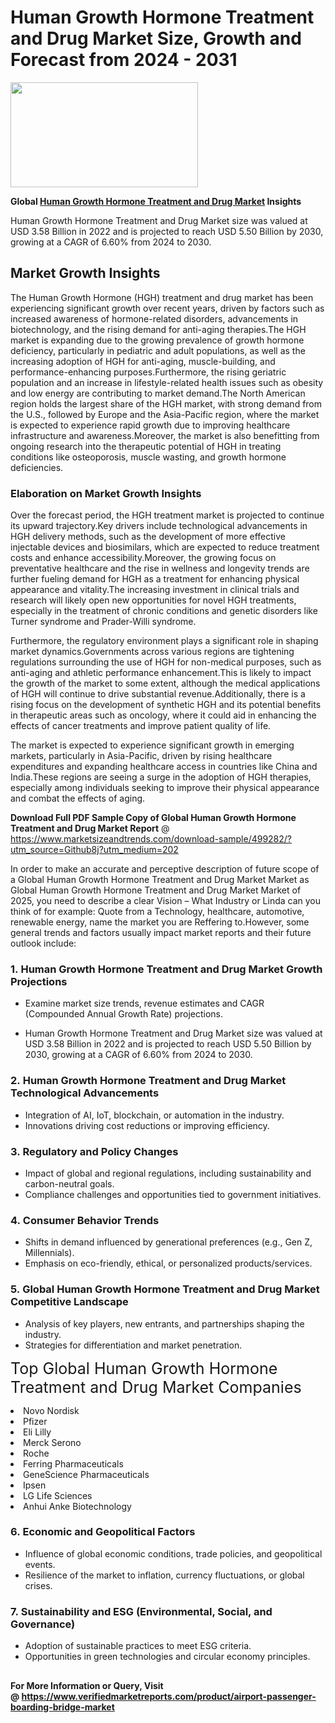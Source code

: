 <H1>Human Growth Hormone Treatment and Drug Market Size, Growth and Forecast from 2024 - 2031</H1><img class="aligncenter size-medium wp-image-584254" src="https://thirdeyenews.in/wp-content/uploads/2024/09/Global-Market-Research-300x168.jpeg" alt="" width="300" height="168" /><p><strong>Global&nbsp;<a href="https://www.marketsizeandtrends.com/download-sample/499282/?utm_source=Github8j?utm_medium=202">Human Growth Hormone Treatment and Drug Market</a> Insights</strong></p><p>Human Growth Hormone Treatment and Drug Market size was valued at USD 3.58 Billion in 2022 and is projected to reach USD 5.50 Billion by 2030, growing at a CAGR of 6.60% from 2024 to 2030.</p><p><h2>Market Growth Insights</h2> <p>The Human Growth Hormone (HGH) treatment and drug market has been experiencing significant growth over recent years, driven by factors such as increased awareness of hormone-related disorders, advancements in biotechnology, and the rising demand for anti-aging therapies.The HGH market is expanding due to the growing prevalence of growth hormone deficiency, particularly in pediatric and adult populations, as well as the increasing adoption of HGH for anti-aging, muscle-building, and performance-enhancing purposes.Furthermore, the rising geriatric population and an increase in lifestyle-related health issues such as obesity and low energy are contributing to market demand.The North American region holds the largest share of the HGH market, with strong demand from the U.S., followed by Europe and the Asia-Pacific region, where the market is expected to experience rapid growth due to improving healthcare infrastructure and awareness.Moreover, the market is also benefitting from ongoing research into the therapeutic potential of HGH in treating conditions like osteoporosis, muscle wasting, and growth hormone deficiencies.</p> <h3>Elaboration on Market Growth Insights</h3> <p>Over the forecast period, the HGH treatment market is projected to continue its upward trajectory.Key drivers include technological advancements in HGH delivery methods, such as the development of more effective injectable devices and biosimilars, which are expected to reduce treatment costs and enhance accessibility.Moreover, the growing focus on preventative healthcare and the rise in wellness and longevity trends are further fueling demand for HGH as a treatment for enhancing physical appearance and vitality.The increasing investment in clinical trials and research will likely open new opportunities for novel HGH treatments, especially in the treatment of chronic conditions and genetic disorders like Turner syndrome and Prader-Willi syndrome.</p> <p>Furthermore, the regulatory environment plays a significant role in shaping market dynamics.Governments across various regions are tightening regulations surrounding the use of HGH for non-medical purposes, such as anti-aging and athletic performance enhancement.This is likely to impact the growth of the market to some extent, although the medical applications of HGH will continue to drive substantial revenue.Additionally, there is a rising focus on the development of synthetic HGH and its potential benefits in therapeutic areas such as oncology, where it could aid in enhancing the effects of cancer treatments and improve patient quality of life.</p> <p>The market is expected to experience significant growth in emerging markets, particularly in Asia-Pacific, driven by rising healthcare expenditures and expanding healthcare access in countries like China and India.These regions are seeing a surge in the adoption of HGH therapies, especially among individuals seeking to improve their physical appearance and combat the effects of aging.</p> <p><span class=""><strong>Download Full PDF Sample Copy of Global Human Growth Hormone Treatment and Drug Market Report</strong> @ <a href="https://www.marketsizeandtrends.com/download-sample/499282/?utm_source=Github8j?utm_medium=202" target="_blank">https://www.marketsizeandtrends.com/download-sample/499282/?utm_source=Github8j?utm_medium=202</a></span></p><p>In order to make an accurate and perceptive description of future scope of a Global&nbsp;Human Growth Hormone Treatment and Drug Market Market as Global&nbsp;Human Growth Hormone Treatment and Drug Market Market of 2025, you need to describe a clear Vision &ndash; What Industry or Linda can you think of for example: Quote from a Technology, healthcare, automotive, renewable energy, name the market you are Reffering to.However, some general trends and factors usually impact market reports and their future outlook include:</p><h3>1.&nbsp;<strong>Human Growth Hormone Treatment and Drug Market Growth Projections</strong></h3><ul><li>Examine market size trends, revenue estimates and CAGR (Compounded Annual Growth Rate) projections.</li><li><p>Human Growth Hormone Treatment and Drug Market size was valued at USD 3.58 Billion in 2022 and is projected to reach USD 5.50 Billion by 2030, growing at a CAGR of 6.60% from 2024 to 2030.</p></li></ul><h3>2.&nbsp;<strong>Human Growth Hormone Treatment and Drug Market Technological Advancements</strong></h3><ul><li>Integration of AI, IoT, blockchain, or automation in the industry.</li><li>Innovations driving cost reductions or improving efficiency.</li></ul><h3>3.&nbsp;<strong>Regulatory and Policy Changes</strong></h3><ul><li>Impact of global and regional regulations, including sustainability and carbon-neutral goals.</li><li>Compliance challenges and opportunities tied to government initiatives.</li></ul><h3>4.&nbsp;<strong>Consumer Behavior Trends</strong></h3><ul><li>Shifts in demand influenced by generational preferences (e.g., Gen Z, Millennials).</li><li>Emphasis on eco-friendly, ethical, or personalized products/services.</li></ul><h3>5.&nbsp;<strong>Global Human Growth Hormone Treatment and Drug Market Competitive Landscape</strong></h3><ul><li>Analysis of key players, new entrants, and partnerships shaping the industry.</li><li>Strategies for differentiation and market penetration.</li></ul><p data-pm-slice="1 1 []"><span style="color: inherit; font-family: inherit; font-size: 25px;">Top Global Human Growth Hormone Treatment and Drug Market Companies</span></p><div class="" data-test-id=""><p><li>Novo Nordisk</li><li> Pfizer</li><li> Eli Lilly</li><li> Merck Serono</li><li> Roche</li><li> Ferring Pharmaceuticals</li><li> GeneScience Pharmaceuticals</li><li> Ipsen</li><li> LG Life Sciences</li><li> Anhui Anke Biotechnology</li></p></div><h3>6.&nbsp;<strong>Economic and Geopolitical Factors</strong></h3><ul><li>Influence of global economic conditions, trade policies, and geopolitical events.</li><li>Resilience of the market to inflation, currency fluctuations, or global crises.</li></ul><h3>7.&nbsp;<strong>Sustainability and ESG (Environmental, Social, and Governance)</strong></h3><ul><li>Adoption of sustainable practices to meet ESG criteria.</li><li>Opportunities in green technologies and circular economy principles.</li></ul><h2><strong style="font-size: 14px;">For More Information or Query, Visit @&nbsp;</strong><a style="background-color: #ffffff; font-size: 14px;" href="https://www.marketsizeandtrends.com/report/human-growth-hormone-treatment-and-drug-market/" target="_blank">https://www.verifiedmarketreports.com/product/airport-passenger-boarding-bridge-market</a></h2>